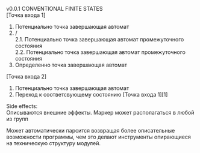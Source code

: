 v0.0.1 CONVENTIONAL FINITE STATES  
[Точка входа 1]
1. Потенциально точка завершающая автомат  
2. /  
	2.1. Потенциально точка завершающая автомат промежуточного состояния  
	2.2. Потенциально точка завершающая автомат промежуточного состояния
3. Определенно точка завершающая автомат

[Точка входа 2]  
1. Потенциально точка завершающая автомат
2. Переход к соответсвующему состоянию [Точка входа 1][1]


Side effects:  
Описываются внешние эффекты.  Маркер может располагаться в любой из групп

 
Может автоматически парсится возвращая более описательные возможности программы, чем это делают инструменты опирающиеся на техническую структуру модулей.
